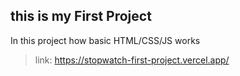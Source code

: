 ## this is my First Project 

In this project how basic HTML/CSS/JS works

> link: https://stopwatch-first-project.vercel.app/